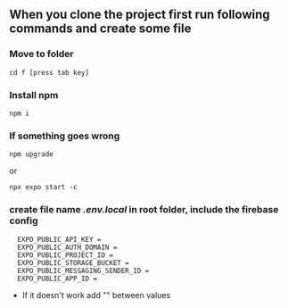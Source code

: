 ## When you clone the project first run following commands and create some file

### Move to folder
```
cd f [press tab key]
```

### Install npm
```
npm i
```

### If something goes wrong 
```
npm upgrade
```
or
```
npx expo start -c
```

### create file name ***.env.local*** in root folder, include the firebase config
```
  EXPO_PUBLIC_API_KEY = 
  EXPO_PUBLIC_AUTH_DOMAIN = 
  EXPO_PUBLIC_PROJECT_ID = 
  EXPO_PUBLIC_STORAGE_BUCKET = 
  EXPO_PUBLIC_MESSAGING_SENDER_ID = 
  EXPO_PUBLIC_APP_ID = 
```

* If it doesn't work add "" between values
